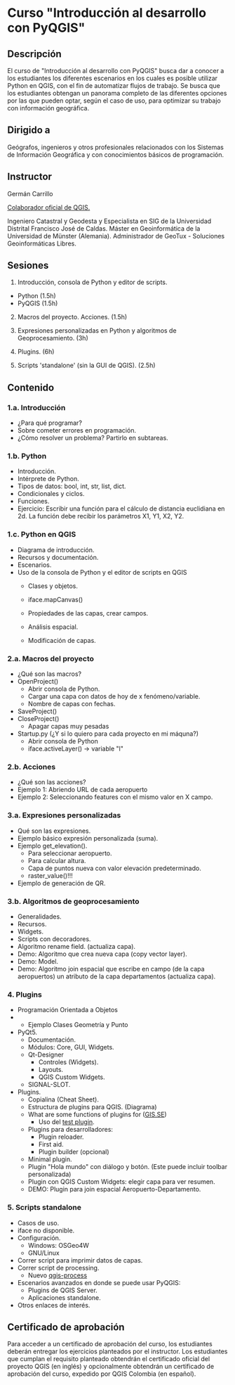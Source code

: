 # Curso "Introducción al desarrollo con  PyQGIS"
## Descripción

El curso de "Introducción al desarrollo con PyQGIS" busca dar a conocer a los estudiantes los diferentes escenarios en los cuales es posible utilizar Python en QGIS, con el fin de automatizar flujos de trabajo. Se busca que los estudiantes obtengan un panorama completo de las diferentes opciones por las que pueden optar, según el caso de uso, para optimizar su trabajo con información geográfica.

## Dirigido a

Geógrafos, ingenieros y otros profesionales relacionados con los Sistemas de Información Geográfica y con conocimientos básicos de programación.

## Instructor

Germán Carrillo

[Colaborador oficial de QGIS.](https://github.com/qgis/QGIS/blob/master/doc/CONTRIBUTORS) 

Ingeniero Catastral y Geodesta y Especialista en SIG de la Universidad Distrital Francisco José de Caldas. Máster en Geoinformática de la Universidad de Münster (Alemania). Administrador de GeoTux - Soluciones Geoinformáticas Libres. 

## Sesiones

1) Introducción, consola de Python y editor de scripts.

* Python (1.5h)
* PyQGIS (1.5h)

2) Macros del proyecto. Acciones. (1.5h)

3) Expresiones personalizadas en Python y algoritmos de Geoprocesamiento. (3h)

4) Plugins.  (6h)

5) Scripts 'standalone' (sin la GUI de QGIS). (2.5h)

## Contenido


### 1.a. Introducción

* ¿Para qué programar? 
* Sobre cometer errores en programación.
* ¿Cómo resolver un problema? Partirlo en subtareas.


### 1.b. Python

* Introducción.
* Intérprete de Python.
* Tipos de datos: bool, int, str, list, dict.
* Condicionales y ciclos.
* Funciones.
* Ejercicio: Escribir una función para el cálculo de distancia euclidiana en 2d. La función debe recibir los parámetros X1, Y1, X2, Y2.

### 1.c. Python en QGIS

* Diagrama de introducción.
* Recursos y documentación.
* Escenarios.
* Uso de la consola de Python y el editor de scripts en QGIS
	* Clases y objetos.
	
	* iface.mapCanvas()
	
	* Propiedades de las capas, crear campos.
	
	* Análisis espacial.
	
	* Modificación de capas.
	


### 2.a. Macros del proyecto

* ¿Qué son las macros?
* OpenProject()
	* Abrir consola de Python.
	* Cargar una capa con datos de hoy de x fenómeno/variable.
	* Nombre de capas con fechas.
* SaveProject()
* CloseProject()
  * Apagar capas muy pesadas
* Startup.py (¿Y si lo quiero para cada proyecto en mi máquna?)
	* Abrir consola de Python
	* iface.activeLayer() → variable "l"


### 2.b. Acciones

* ¿Qué son las acciones?
* Ejemplo 1: Abriendo URL de cada aeropuerto
* Ejemplo 2: Seleccionando features con el mismo valor en X campo.


### 3.a. Expresiones personalizadas

* Qué son las expresiones.
* Ejemplo básico expresión personalizada (suma).
* Ejemplo get_elevation().
	* Para seleccionar aeropuerto.
	* Para calcular altura. 
	* Capa de puntos nueva con valor elevación predeterminado.
	* raster_value()!!!
* Ejemplo de generación de QR.


### 3.b. Algoritmos de geoprocesamiento

* Generalidades.
* Recursos.
* Widgets.
* Scripts con decoradores.
* Algoritmo rename field. (actualiza capa).
* Demo: Algoritmo que crea nueva capa (copy vector layer).
* Demo: Model.
* Demo: Algoritmo join espacial que escribe en campo (de la capa aeropuertos) un atributo de la capa departamentos (actualiza capa).

### 4. Plugins

* Programación Orientada a Objetos
* * Ejemplo Clases Geometría y Punto
* PyQt5.
	* Documentación.
	* Módulos: Core, GUI, Widgets.
	* Qt-Designer
		* Controles (Widgets).
		* Layouts.
		* QGIS Custom Widgets.
	* SIGNAL-SLOT.
* Plugins.
	* Copialina (Cheat Sheet).
	* Estructura de plugins para QGIS. (Diagrama)
	* What are some functions of plugins for ([GIS.SE](https://gis.stackexchange.com/questions/131535/what-is-the-purpose-of-some-functions-and-files-in-qgis-python-plugins/132604#132604))
		* Uso del [test plugin](https://github.com/gacarrillor/test/tree/function_notifications_v3).
	* Plugins para desarrolladores: 
		* Plugin reloader.
		* First aid.
		* Plugin builder (opcional)
	* Minimal plugin.
	* Plugin "Hola mundo" con diálogo y botón. (Este puede incluir toolbar personalizada)
	* Plugin con QGIS Custom Widgets: elegir capa para ver resumen.
	* DEMO: Plugin para join espacial Aeropuerto-Departamento.

### 5. Scripts standalone

* Casos de uso.
* iface no disponible.
* Configuración.
	* Windows: OSGeo4W
	* GNU/Linux
* Correr script para imprimir datos de capas.
* Correr script de processing. 
	* Nuevo [qgis-process](https://github.com/qgis/QGIS-Enhancement-Proposals/issues/140)
* Escenarios avanzados en donde se puede usar PyQGIS: 
	* Plugins de QGIS Server.
	* Aplicaciones standalone.
* Otros enlaces de interés.

## Certificado de aprobación

Para acceder a un certificado de aprobación del curso, los estudiantes deberán entregar los ejercicios planteados por el instructor. 
Los estudiantes que cumplan el requisito planteado obtendrán el certificado oficial del proyecto QGIS (en inglés) y opcionalmente obtendrán un certificado de aprobación del curso, expedido por QGIS Colombia (en español).
